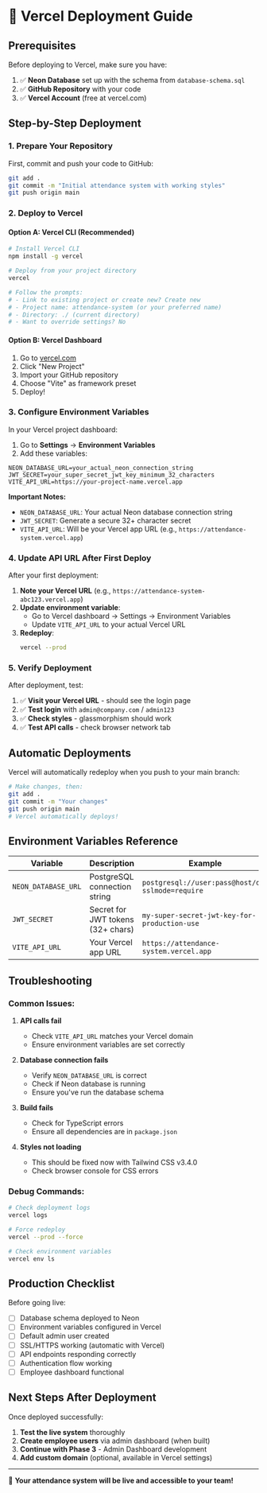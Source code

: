 # 🚀 Vercel Deployment Guide

## Prerequisites

Before deploying to Vercel, make sure you have:

1. ✅ **Neon Database** set up with the schema from `database-schema.sql`
2. ✅ **GitHub Repository** with your code
3. ✅ **Vercel Account** (free at vercel.com)

## Step-by-Step Deployment

### 1. **Prepare Your Repository**

First, commit and push your code to GitHub:

```bash
git add .
git commit -m "Initial attendance system with working styles"
git push origin main
```

### 2. **Deploy to Vercel**

#### Option A: Vercel CLI (Recommended)
```bash
# Install Vercel CLI
npm install -g vercel

# Deploy from your project directory
vercel

# Follow the prompts:
# - Link to existing project or create new? Create new
# - Project name: attendance-system (or your preferred name)
# - Directory: ./ (current directory)
# - Want to override settings? No
```

#### Option B: Vercel Dashboard
1. Go to [vercel.com](https://vercel.com)
2. Click "New Project"
3. Import your GitHub repository
4. Choose "Vite" as framework preset
5. Deploy!

### 3. **Configure Environment Variables**

In your Vercel project dashboard:

1. Go to **Settings** → **Environment Variables**
2. Add these variables:

```env
NEON_DATABASE_URL=your_actual_neon_connection_string
JWT_SECRET=your_super_secret_jwt_key_minimum_32_characters
VITE_API_URL=https://your-project-name.vercel.app
```

**Important Notes:**
- `NEON_DATABASE_URL`: Your actual Neon database connection string
- `JWT_SECRET`: Generate a secure 32+ character secret
- `VITE_API_URL`: Will be your Vercel app URL (e.g., `https://attendance-system.vercel.app`)

### 4. **Update API URL After First Deploy**

After your first deployment:

1. **Note your Vercel URL** (e.g., `https://attendance-system-abc123.vercel.app`)
2. **Update environment variable**:
   - Go to Vercel dashboard → Settings → Environment Variables
   - Update `VITE_API_URL` to your actual Vercel URL
3. **Redeploy**:
   ```bash
   vercel --prod
   ```

### 5. **Verify Deployment**

After deployment, test:

1. ✅ **Visit your Vercel URL** - should see the login page
2. ✅ **Test login** with `admin@company.com` / `admin123`
3. ✅ **Check styles** - glassmorphism should work
4. ✅ **Test API calls** - check browser network tab

## Automatic Deployments

Vercel will automatically redeploy when you push to your main branch:

```bash
# Make changes, then:
git add .
git commit -m "Your changes"
git push origin main
# Vercel automatically deploys!
```

## Environment Variables Reference

| Variable | Description | Example |
|----------|-------------|---------|
| `NEON_DATABASE_URL` | PostgreSQL connection string | `postgresql://user:pass@host/db?sslmode=require` |
| `JWT_SECRET` | Secret for JWT tokens (32+ chars) | `my-super-secret-jwt-key-for-production-use` |
| `VITE_API_URL` | Your Vercel app URL | `https://attendance-system.vercel.app` |

## Troubleshooting

### Common Issues:

1. **API calls fail**
   - Check `VITE_API_URL` matches your Vercel domain
   - Ensure environment variables are set correctly

2. **Database connection fails**
   - Verify `NEON_DATABASE_URL` is correct
   - Check if Neon database is running
   - Ensure you've run the database schema

3. **Build fails**
   - Check for TypeScript errors
   - Ensure all dependencies are in `package.json`

4. **Styles not loading**
   - This should be fixed now with Tailwind CSS v3.4.0
   - Check browser console for CSS errors

### Debug Commands:

```bash
# Check deployment logs
vercel logs

# Force redeploy
vercel --prod --force

# Check environment variables
vercel env ls
```

## Production Checklist

Before going live:

- [ ] Database schema deployed to Neon
- [ ] Environment variables configured in Vercel
- [ ] Default admin user created
- [ ] SSL/HTTPS working (automatic with Vercel)
- [ ] API endpoints responding correctly
- [ ] Authentication flow working
- [ ] Employee dashboard functional

## Next Steps After Deployment

Once deployed successfully:

1. **Test the live system** thoroughly
2. **Create employee users** via admin dashboard (when built)
3. **Continue with Phase 3** - Admin Dashboard development
4. **Add custom domain** (optional, available in Vercel settings)

---

🎉 **Your attendance system will be live and accessible to your team!** 